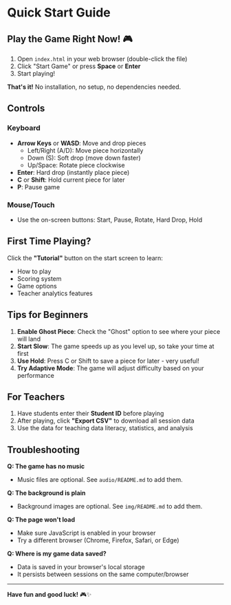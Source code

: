 # Quick Start Guide

## Play the Game Right Now! 🎮

1. Open `index.html` in your web browser (double-click the file)
2. Click "Start Game" or press **Space** or **Enter**
3. Start playing!

**That's it!** No installation, no setup, no dependencies needed.

## Controls

### Keyboard
- **Arrow Keys** or **WASD**: Move and drop pieces
  - Left/Right (A/D): Move piece horizontally
  - Down (S): Soft drop (move down faster)
  - Up/Space: Rotate piece clockwise
- **Enter**: Hard drop (instantly place piece)
- **C** or **Shift**: Hold current piece for later
- **P**: Pause game

### Mouse/Touch
- Use the on-screen buttons: Start, Pause, Rotate, Hard Drop, Hold

## First Time Playing?

Click the **"Tutorial"** button on the start screen to learn:
- How to play
- Scoring system
- Game options
- Teacher analytics features

## Tips for Beginners

1. **Enable Ghost Piece**: Check the "Ghost" option to see where your piece will land
2. **Start Slow**: The game speeds up as you level up, so take your time at first
3. **Use Hold**: Press C or Shift to save a piece for later - very useful!
4. **Try Adaptive Mode**: The game will adjust difficulty based on your performance

## For Teachers

1. Have students enter their **Student ID** before playing
2. After playing, click **"Export CSV"** to download all session data
3. Use the data for teaching data literacy, statistics, and analysis

## Troubleshooting

**Q: The game has no music**
- Music files are optional. See `audio/README.md` to add them.

**Q: The background is plain**
- Background images are optional. See `img/README.md` to add them.

**Q: The page won't load**
- Make sure JavaScript is enabled in your browser
- Try a different browser (Chrome, Firefox, Safari, or Edge)

**Q: Where is my game data saved?**
- Data is saved in your browser's local storage
- It persists between sessions on the same computer/browser

---

**Have fun and good luck!** 🎮✨
